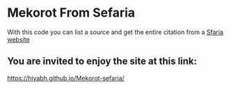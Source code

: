 # Mekorot From Sefaria
With this code you can list a source and get the entire citation from a [Sfaria website](https://www.sefaria.org.il
)

## You are invited to enjoy the site at this link:
https://hiyabh.github.io/Mekorot-sefaria/
